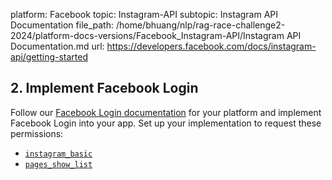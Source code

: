 platform: Facebook
topic: Instagram-API
subtopic: Instagram API Documentation
file_path: /home/bhuang/nlp/rag-race-challenge2-2024/platform-docs-versions/Facebook_Instagram-API/Instagram API Documentation.md
url: https://developers.facebook.com/docs/instagram-api/getting-started

## 2\. Implement Facebook Login

Follow our [Facebook Login documentation](https://developers.facebook.com/docs/facebook-login) for your platform and implement Facebook Login into your app. Set up your implementation to request these permissions:

* [`instagram_basic`](https://developers.facebook.com/docs/apps/review/login-permissions#instagram-basic)
* [`pages_show_list`](https://developers.facebook.com/docs/apps/review/login-permissions#pages-show-list)

[](#)